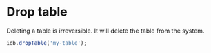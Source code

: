 # Drop table

Deleting a table is irreversible. It will delete the table from the system.

```js
idb.dropTable('my-table');
```
